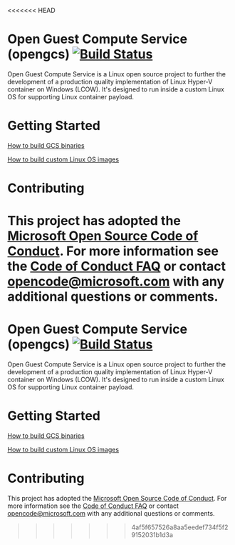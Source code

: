 <<<<<<< HEAD

# Open Guest Compute Service (opengcs) [![Build Status](https://travis-ci.org/Microsoft/opengcs.svg?branch=master)](https://travis-ci.org/Microsoft/opengcs)

Open Guest Compute Service is a Linux open source project to further the development of a production quality implementation of Linux Hyper-V container on Windows (LCOW).  It's designed to run inside a custom Linux OS for supporting Linux container payload.

# Getting Started

  [How to build GCS binaries](./docs/gcsbuildinstructions.md/)

  [How to build custom Linux OS images](./docs/customosbuildinstructions.md/)

# Contributing

This project has adopted the [Microsoft Open Source Code of Conduct](https://opensource.microsoft.com/codeofconduct/). For more information see the [Code of Conduct FAQ](https://opensource.microsoft.com/codeofconduct/faq/) or contact [opencode@microsoft.com](mailto:opencode@microsoft.com) with any additional questions or comments.
=======

# Open Guest Compute Service (opengcs) [![Build Status](https://travis-ci.org/Microsoft/opengcs.svg?branch=master)](https://travis-ci.org/Microsoft/opengcs)

Open Guest Compute Service is a Linux open source project to further the development of a production quality implementation of Linux Hyper-V container on Windows (LCOW).  It's designed to run inside a custom Linux OS for supporting Linux container payload.

# Getting Started

  [How to build GCS binaries](./docs/gcsbuildinstructions.md/)

  [How to build custom Linux OS images](./docs/customosbuildinstructions.md/)

# Contributing

This project has adopted the [Microsoft Open Source Code of Conduct](https://opensource.microsoft.com/codeofconduct/). For more information see the [Code of Conduct FAQ](https://opensource.microsoft.com/codeofconduct/faq/) or contact [opencode@microsoft.com](mailto:opencode@microsoft.com) with any additional questions or comments.
>>>>>>> 4af5f657526a8aa5eedef734f5f29152031b1d3a

